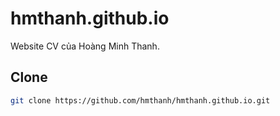 # hmthanh.github.io
Website CV của Hoàng Minh Thanh.
## Clone 
```sh
git clone https://github.com/hmthanh/hmthanh.github.io.git
```
